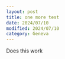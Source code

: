 ```yaml
---
layout: post
title: one more test
date: 2024/07/10
modified: 2024/07/10
category: Geneva
---
```

Does this work 